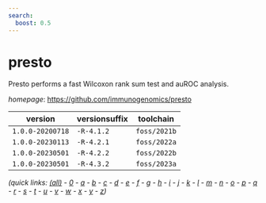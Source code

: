 ```yaml
---
search:
  boost: 0.5
---
```

# presto

Presto performs a fast Wilcoxon rank sum test and auROC analysis.

*homepage*: <https://github.com/immunogenomics/presto>

version | versionsuffix | toolchain
--------|---------------|----------
``1.0.0-20200718`` | ``-R-4.1.2`` | ``foss/2021b``
``1.0.0-20230113`` | ``-R-4.2.1`` | ``foss/2022a``
``1.0.0-20230501`` | ``-R-4.2.2`` | ``foss/2022b``
``1.0.0-20230501`` | ``-R-4.3.2`` | ``foss/2023a``


*(quick links: [(all)](../index.md) - [0](../0/index.md) - [a](../a/index.md) - [b](../b/index.md) - [c](../c/index.md) - [d](../d/index.md) - [e](../e/index.md) - [f](../f/index.md) - [g](../g/index.md) - [h](../h/index.md) - [i](../i/index.md) - [j](../j/index.md) - [k](../k/index.md) - [l](../l/index.md) - [m](../m/index.md) - [n](../n/index.md) - [o](../o/index.md) - [p](../p/index.md) - [q](../q/index.md) - [r](../r/index.md) - [s](../s/index.md) - [t](../t/index.md) - [u](../u/index.md) - [v](../v/index.md) - [w](../w/index.md) - [x](../x/index.md) - [y](../y/index.md) - [z](../z/index.md))*

